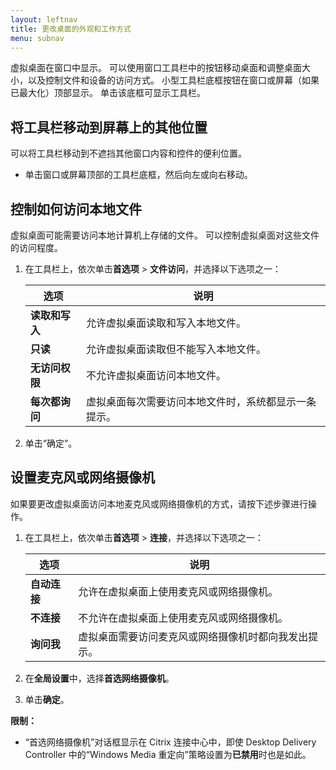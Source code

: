 ```yaml
---
layout: leftnav
title: 更改桌面的外观和工作方式
menu: subnav
---
```


虚拟桌面在窗口中显示。 可以使用窗口工具栏中的按钮移动桌面和调整桌面大小，以及控制文件和设备的访问方式。 小型工具栏底框按钮在窗口或屏幕（如果已最大化）顶部显示。 单击该底框可显示工具栏。

## 将工具栏移动到屏幕上的其他位置

可以将工具栏移动到不遮挡其他窗口内容和控件的便利位置。

* 单击窗口或屏幕顶部的工具栏底框，然后向左或向右移动。

## 控制如何访问本地文件

虚拟桌面可能需要访问本地计算机上存储的文件。 可以控制虚拟桌面对这些文件的访问程度。

1. 在工具栏上，依次单击**首选项** > **文件访问**，并选择以下选项之一：

   | 选项 | 说明 |
   | --- | --- |
   | **读取和写入** | 允许虚拟桌面读取和写入本地文件。 |
   | **只读** | 允许虚拟桌面读取但不能写入本地文件。 |
   | **无访问权限** | 不允许虚拟桌面访问本地文件。 |
   | **每次都询问** | 虚拟桌面每次需要访问本地文件时，系统都显示一条提示。 |

2. 单击“确定”。

## 设置麦克风或网络摄像机

如果要更改虚拟桌面访问本地麦克风或网络摄像机的方式，请按下述步骤进行操作。

1. 在工具栏上，依次单击**首选项** > **连接**，并选择以下选项之一：

   | 选项 | 说明 |
   | --- | --- |
   | **自动连接** | 允许在虚拟桌面上使用麦克风或网络摄像机。 |
   | **不连接** | 不允许在虚拟桌面上使用麦克风或网络摄像机。 |
   | **询问我** | 虚拟桌面需要访问麦克风或网络摄像机时都向我发出提示。 |

2. 在**全局设置**中，选择**首选网络摄像机**。

3. 单击**确定**。

**限制：**

* “首选网络摄像机”对话框显示在 Citrix 连接中心中，即使 Desktop Delivery Controller 中的“Windows Media 重定向”策略设置为**已禁用**时也是如此。

